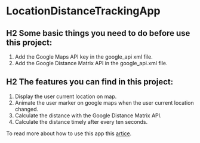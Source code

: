 # LocationDistanceTrackingApp

## H2 Some basic things you need to do before use this project:

  1. Add the Google Maps API key in the google_api xml file.
  2. Add the Google Distance Matrix API in the google_api.xml file.
  
## H2 The features you can find in this project:

  1. Display the user current location on map.
  2. Animate the user marker on google maps when the user current location changed.
  3. Calculate the distance with the Google Distance Matrix API. 
  4. Calculate the distance timely after every ten seconds.

To read more about how to use this app this [artice](https://codinginfinite.com/android-location-distance-tracking-app).
  

